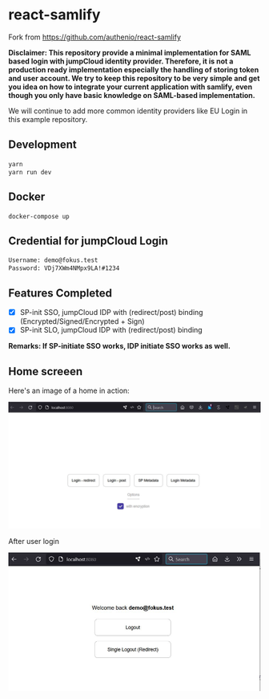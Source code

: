# react-samlify

Fork from https://github.com/authenio/react-samlify

**Disclaimer: This repository provide a minimal implementation for SAML based login with jumpCloud identity provider. Therefore, it is not a production ready implementation especially the handling of storing token and user account. We try to keep this repository to be very simple and get you idea on how to integrate your current application with samlify, even though you only have basic knowledge on SAML-based implementation.**

We will continue to add more common identity providers like EU Login in this example repository.

## Development

```console
yarn
yarn run dev
```


## Docker

```console
docker-compose up
```


## Credential for jumpCloud Login

```
Username: demo@fokus.test
Password: VDj7XWm4NMpx9LA!#1234
```


## Features Completed

- [x] SP-init SSO, jumpCloud IDP with (redirect/post) binding (Encrypted/Signed/Encrypted + Sign)
- [x] SP-init SLO, jumpCloud IDP with (redirect/post) binding

**Remarks: If SP-initiate SSO works, IDP initiate SSO works as well.**

## Home screeen
Here's an image of a home in action:

![Home](./home.JPG)

After user login

![Login](./login.JPG)
